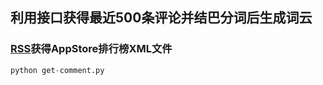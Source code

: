 ## 利用接口获得最近500条评论并结巴分词后生成词云

### [RSS](https://rss.itunes.apple.com/cn/?urlDesc=%2Fgenerator)获得AppStore排行榜XML文件

```python
python get-comment.py
```
